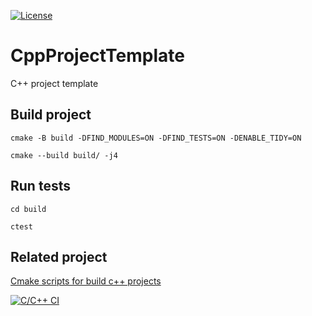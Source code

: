 [![License][license-image]][license-url]

# CppProjectTemplate
C++ project template

## Build project
`cmake -B build -DFIND_MODULES=ON -DFIND_TESTS=ON -DENABLE_TIDY=ON`

`cmake --build build/ -j4`

## Run tests
`cd build`

`ctest`

## Related project
[Cmake scripts for build c++ projects](https://github.com/nicledomaS/cmake/blob/master/README.md)

[license-image]: https://img.shields.io/badge/License-Apache%202.0-blue.svg
[license-url]: LICENSE


[![C/C++ CI](https://github.com/rafalohaki/CppProjectTemplate/actions/workflows/.github.yml/badge.svg)](https://github.com/rafalohaki/CppProjectTemplate/actions/workflows/.github.yml)
